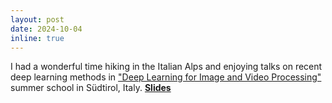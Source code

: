 ```yaml
---
layout: post
date: 2024-10-04
inline: true
---
```

I had a wonderful time hiking in the Italian Alps and enjoying talks on recent deep learning methods in  ["Deep Learning for Image and Video Processing"](https://www.lms.tf.fau.eu/summer-school-2024/) summer school in Südtirol, Italy. [**Slides**](https://drive.google.com/file/d/1rRDkqVj5u6R8VWdxtwsJavZRlYu3aByx/view?usp=drive_link)
